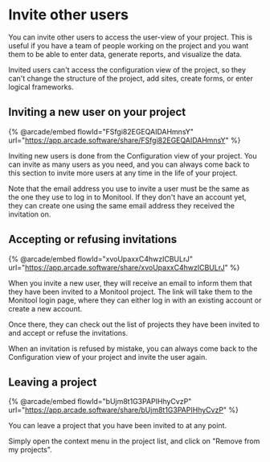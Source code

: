 # Invite other users

You can invite other users to access the user-view of your project. This is useful if you have a team of people working on the project and you want them to be able to enter data, generate reports, and visualize the data.

Invited users can't access the configuration view of the project, so they can't change the structure of the project, add sites, create forms, or enter logical frameworks.

## Inviting a new user on your project

{% @arcade/embed flowId="FSfgi82EGEQAIDAHmnsY" url="https://app.arcade.software/share/FSfgi82EGEQAIDAHmnsY" %}

Inviting new users is done from the Configuration view of your project. You can invite as many users as you need, and you can always come back to this section to invite more users at any time in the life of your project.

Note that the email address you use to invite a user must be the same as the one they use to log in to Monitool. If they don't have an account yet, they can create one using the same email address they received the invitation on.

## Accepting or refusing invitations

{% @arcade/embed flowId="xvoUpaxxC4hwzICBULrJ" url="https://app.arcade.software/share/xvoUpaxxC4hwzICBULrJ" %}

When you invite a new user, they will receive an email to inform them that they have been invited to a Monitool project. The link will take them to the Monitool login page, where they can either log in with an existing account or create a new account.

Once there, they can check out the list of projects they have been invited to and accept or refuse the invitations.

When an invitation is refused by mistake, you can always come back to the Configuration view of your project and invite the user again.

## Leaving a project

{% @arcade/embed flowId="bUjm8t1G3PAPIHhyCvzP" url="https://app.arcade.software/share/bUjm8t1G3PAPIHhyCvzP" %}

You can leave a project that you have been invited to at any point.

Simply open the context menu in the project list, and click on "Remove from my projects".
